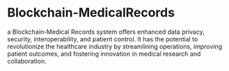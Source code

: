 # Blockchain-MedicalRecords
a Blockchain-Medical Records system offers enhanced data privacy, security, interoperability, and patient control. It has the potential to revolutionize the healthcare industry by streamlining operations, improving patient outcomes, and fostering innovation in medical research and collaboration.
